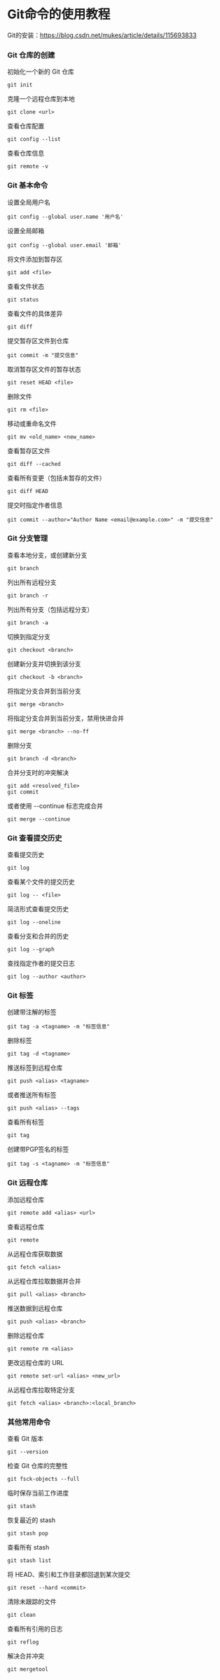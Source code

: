 # Git命令的使用教程

Git的安装：https://blog.csdn.net/mukes/article/details/115693833

### Git 仓库的创建
初始化一个新的 Git 仓库
```
git init
```
克隆一个远程仓库到本地
```
git clone <url>
```
查看仓库配置
```
git config --list
```
查看仓库信息
```
git remote -v
```

### Git 基本命令
设置全局用户名
```
git config --global user.name '用户名'
```
设置全局邮箱
```
git config --global user.email '邮箱'
```
将文件添加到暂存区
```
git add <file>
```
查看文件状态
```
git status
```
查看文件的具体差异
```
git diff
```
提交暂存区文件到仓库
```
git commit -m "提交信息"
```
取消暂存区文件的暂存状态
```
git reset HEAD <file>
```
删除文件
```
git rm <file>
```
移动或重命名文件
```
git mv <old_name> <new_name>
```
查看暂存区文件
```
git diff --cached
```
查看所有变更（包括未暂存的文件）
```
git diff HEAD
```
提交时指定作者信息
```
git commit --author="Author Name <email@example.com>" -m "提交信息"
```


### Git 分支管理
查看本地分支，或创建新分支
```
git branch
```
列出所有远程分支
```
git branch -r
```
列出所有分支（包括远程分支）
```
git branch -a
```
切换到指定分支
```
git checkout <branch>
```
创建新分支并切换到该分支
```
git checkout -b <branch>
```
将指定分支合并到当前分支
```
git merge <branch>
```
将指定分支合并到当前分支，禁用快进合并
```
git merge <branch> --no-ff
```
删除分支
```
git branch -d <branch>
```
合并分支时的冲突解决
```
git add <resolved_file>
git commit
```
或者使用 --continue 标志完成合并
```
git merge --continue
```

### Git 查看提交历史
查看提交历史
```
git log
```
查看某个文件的提交历史
```
git log -- <file>
```
简洁形式查看提交历史
```
git log --oneline
```
查看分支和合并的历史
```
git log --graph
```
查找指定作者的提交日志
```
git log --author <author>
```

### Git 标签
创建带注解的标签
```
git tag -a <tagname> -m "标签信息"
```
删除标签
```
git tag -d <tagname>
```
推送标签到远程仓库
```
git push <alias> <tagname>
```
或者推送所有标签
```
git push <alias> --tags
```
查看所有标签
```
git tag
```
创建带PGP签名的标签
```
git tag -s <tagname> -m "标签信息"
```

### Git 远程仓库
添加远程仓库
```
git remote add <alias> <url>
```
查看远程仓库
```
git remote
```
从远程仓库获取数据
```
git fetch <alias>
```
从远程仓库拉取数据并合并
```
git pull <alias> <branch>
```
推送数据到远程仓库
```
git push <alias> <branch>
```
删除远程仓库
```
git remote rm <alias>
```
更改远程仓库的 URL
```
git remote set-url <alias> <new_url>
```
从远程仓库拉取特定分支
```
git fetch <alias> <branch>:<local_branch>
```

### 其他常用命令
查看 Git 版本
```
git --version
```
检查 Git 仓库的完整性
```
git fsck-objects --full
```
临时保存当前工作进度
```
git stash
```
恢复最近的 stash
```
git stash pop
```
查看所有 stash
```
git stash list
```
将 HEAD、索引和工作目录都回退到某次提交
```
git reset --hard <commit>
```
清除未跟踪的文件
```
git clean
```
查看所有引用的日志
```
git reflog
```
解决合并冲突
```
git mergetool
```
